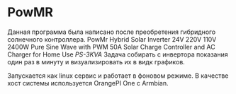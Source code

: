 # PowMR

Данная программа была написано после преобретения гибридного солнечного контроллера.
PowMr Hybrid Solar Inverter 24V 220V 110V 2400W Pure Sine Wave with PWM 50A Solar Charge Controller and AC Charger for Home Use *PS-3KVA*
Задача собирать с инвертора показания один раз в минуту и визуализировать их в видк графиков.

Запускается как linux сервис и работает в фоновом режиме. В качестве хост системы используется OrangePI One с Armbian.
